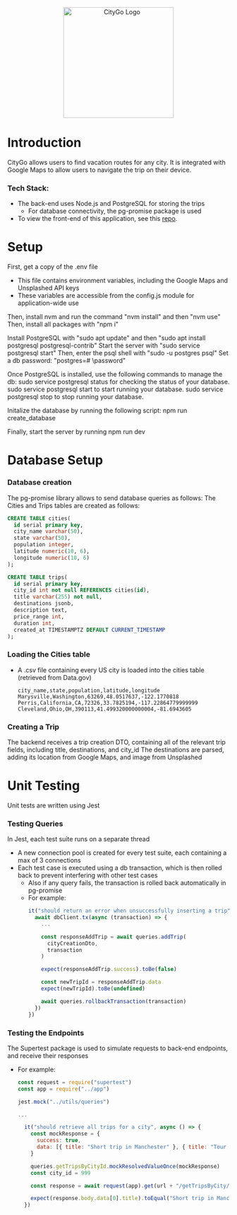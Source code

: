 <div align="center">
  <img src="https://github.com/alter5/city-go/assets/36527069/6a3e2d75-04c8-4f7e-8be5-f78724bb53d6" alt="CityGo Logo" width="250">
</div>

# Introduction
CityGo allows users to find vacation routes for any city. It is integrated with Google Maps to allow users to navigate the trip on their device.

### Tech Stack:
* The back-end uses Node.js and PostgreSQL for storing the trips
  * For database connectivity, the pg-promise package is used
* To view the front-end of this application, see this [repo](https://github.com/alter5/citygo-frontend-angular "CityGo frontend repo"). 

# Setup
First, get a copy of the .env file
* This file contains environment variables, including the Google Maps and Unsplashed API keys
* These variables are accessible from the config.js module for application-wide use

Then, install nvm and run the command "nvm install" and then "nvm use"
Then, install all packages with "npm i"

Install PostgreSQL with "sudo apt update" and then "sudo apt install postgresql postgresql-contrib"
Start the server with "sudo service postgresql start"
Then, enter the psql shell with "sudo -u postgres psql" 
Set a db password: "postgres=# \password"

Once PostgreSQL is installed, use the following commands to manage the db:
  sudo service postgresql status for checking the status of your database.
  sudo service postgresql start to start running your database.
  sudo service postgresql stop to stop running your database.

Initalize the database by running the following script:
  npm run create_database

Finally, start the server by running
  npm run dev

# Database Setup
### Database creation
The pg-promise library allows to send database queries as follows:
The Cities and Trips tables are created as follows:
```sql
CREATE TABLE cities(
  id serial primary key,
  city_name varchar(50),
  state varchar(50),
  population integer,
  latitude numeric(10, 6),
  longitude numeric(10, 6)
);

CREATE TABLE trips(
  id serial primary key,
  city_id int not null REFERENCES cities(id),
  title varchar(255) not null,
  destinations jsonb,
  description text,
  price_range int,
  duration int,
  created_at TIMESTAMPTZ DEFAULT CURRENT_TIMESTAMP
);
```

### Loading the Cities table
  
  * A .csv file containing every US city is loaded into the cities table (retrieved from Data.gov)
    ```csv
    city_name,state,population,latitude,longitude
    Marysville,Washington,63269,48.0517637,-122.1770818
    Perris,California,CA,72326,33.7825194,-117.22864779999999
    Cleveland,Ohio,OH,390113,41.499320000000004,-81.6943605
    ```

### Creating a Trip
The backend receives a trip creation DTO, containing all of the relevant trip fields, including title, destinations, and city_id
The destinations are parsed, adding its location from Google Maps, and image from Unsplashed

# Unit Testing
Unit tests are written using Jest

### Testing Queries
In Jest, each test suite runs on a separate thread
* A new connection pool is created for every test suite, each containing a max of 3 connections
* Each test case is executed using a db transaction, which is then rolled back to prevent interfering with other test cases
  * Also if any query fails, the transaction is rolled back automatically in pg-promise
  * For example:
    ```javascript
    it("should return an error when unsuccessfully inserting a trip", async () => {
      await dbClient.tx(async (transaction) => {
        ...
  
        const responseAddTrip = await queries.addTrip(
          cityCreationDto,
          transaction
        )
  
        expect(responseAddTrip.success).toBe(false)
  
        const newTripId = responseAddTrip.data
        expect(newTripId).toBe(undefined)
  
        await queries.rollbackTransaction(transaction)
      })
    })

### Testing the Endpoints
The Supertest package is used to simulate requests to back-end endpoints, and receive their responses
* For example:
    ```javascript
    const request = require("supertest")
    const app = require("../app")
    
    jest.mock("../utils/queries")

    ...

      it("should retrieve all trips for a city", async () => {
        const mockResponse = {
          success: true,
          data: [{ title: "Short trip in Manchester" }, { title: "Tour Liverpool" }]
        }
    
        queries.getTripsByCityId.mockResolvedValueOnce(mockResponse)
        const city_id = 999

        const response = await request(app).get(url + "/getTripsByCity/" + city_id)

        expect(response.body.data[0].title).toEqual("Short trip in Manchester")
      })
    ```
